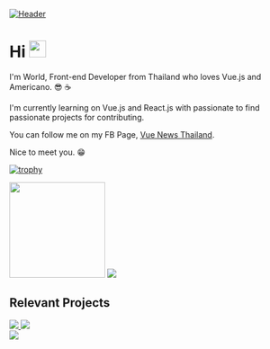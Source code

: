 [![Header](https://raw.githubusercontent.com/runyasak/runyasak/master/header.png "Header")](https://www.facebook.com/VueNewsThailand)

# Hi <img src="https://raw.githubusercontent.com/MartinHeinz/MartinHeinz/master/wave.gif" width="30px">

I'm World, Front-end Developer from Thailand who loves Vue.js and Americano. 😎 ☕️

I'm currently learning on Vue.js and React.js with passionate to find passionate projects for contributing.

You can follow me on my FB Page, [Vue News Thailand](https://www.facebook.com/VueNewsThailand).


Nice to meet you. 😁

[![trophy](https://github-profile-trophy.vercel.app/?username=runyasak&theme=onedark)](https://github.com/ryo-ma/github-profile-trophy)

<div>
  <img src="https://github-readme-stats.vercel.app/api?username=runyasak&show_icons=true&theme=dark" height="170" />
  <img src="https://github-readme-stats.vercel.app/api/top-langs/?username=runyasak&layout=compact&theme=dark" />
</div>

## Relevant Projects

<div>
  <a href="https://github.com/runyasak/v-digital-time-picker">
    <img src="https://github-readme-stats.vercel.app/api/pin/?username=runyasak&repo=v-digital-time-picker&theme=dark" />
  </a>
  <a href="https://github.com/runyasak/research-nuxt-storefront">
    <img src="https://github-readme-stats.vercel.app/api/pin/?username=runyasak&repo=research-nuxt-storefront&theme=dark" />
  </a>
</div>

<div>
 <a href="https://github.com/biigpongsatorn/vue-element-loading">
    <img src="https://github-readme-stats.vercel.app/api/pin/?username=biigpongsatorn&repo=vue-element-loading&theme=dark" />
  </a>
</div>
